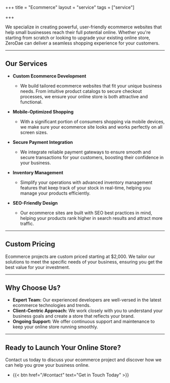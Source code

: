 +++
title = "Ecommerce"
layout = "service"
tags = ["service"]

+++

We specialize in creating powerful, user-friendly ecommerce websites that help small businesses reach their full potential online. Whether you're starting from scratch or looking to upgrade your existing online store, ZeroDae can deliver a seamless shopping experience for your customers.

---

## Our Services

- **Custom Ecommerce Development**

  - We build tailored ecommerce websites that fit your unique business needs. From intuitive product catalogs to secure checkout processes, we ensure your online store is both attractive and functional.

- **Mobile-Optimized Shopping**

  - With a significant portion of consumers shopping via mobile devices, we make sure your ecommerce site looks and works perfectly on all screen sizes.

- **Secure Payment Integration**

  - We integrate reliable payment gateways to ensure smooth and secure transactions for your customers, boosting their confidence in your business.

- **Inventory Management**

  - Simplify your operations with advanced inventory management features that keep track of your stock in real-time, helping you manage your products efficiently.

- **SEO-Friendly Design**
  - Our ecommerce sites are built with SEO best practices in mind, helping your products rank higher in search results and attract more traffic.

---

## Custom Pricing

Ecommerce projects are custom priced starting at $2,000. We tailor our solutions to meet the specific needs of your business, ensuring you get the best value for your investment.

---

## Why Choose Us?

- **Expert Team:** Our experienced developers are well-versed in the latest ecommerce technologies and trends.
- **Client-Centric Approach:** We work closely with you to understand your business goals and create a store that reflects your brand.
- **Ongoing Support:** We offer continuous support and maintenance to keep your online store running smoothly.

---

## Ready to Launch Your Online Store?

Contact us today to discuss your ecommerce project and discover how we can help you grow your business online.

- {{< btn href="/#contact" text="Get in Touch Today" >}}
